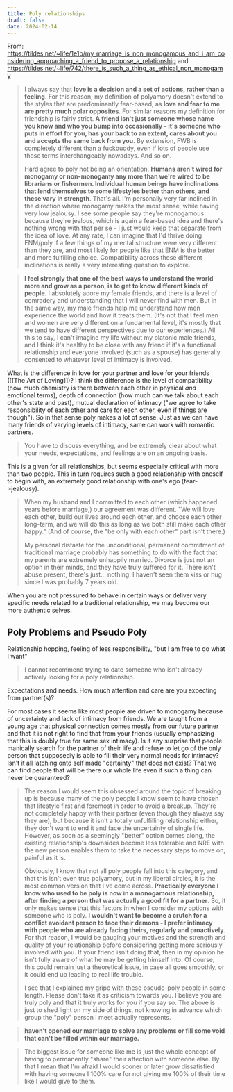 ```yaml
---
title: Poly relationships
draft: false
date: 2024-02-14
---
```


From: https://tildes.net/~life/1e1b/my_marriage_is_non_monogamous_and_i_am_considering_approaching_a_friend_to_propose_a_relationship and https://tildes.net/~life/742/there_is_such_a_thing_as_ethical_non_monogamy

>I always say that **love is a decision and a set of actions, rather than a feeling**. For this reason, my definition of polyamory doesn't extend to the styles that are predominantly fear-based, as **love and fear to me are pretty much polar opposites**. For similar reasons my definition for friendship is fairly strict. **A friend isn't just someone whose name you know and who you bump into occasionally - it's someone who puts in effort for you, has your back to an extent, cares about you and accepts the same back from you**. By extension, FWB is completely different than a fuckbuddy, even if lots of people use those terms interchangeably nowadays. And so on.
>
>Hard agree to poly not being an orientation. **Humans aren't wired for monogamy or non-monogamy any more than we're wired to be librarians or fishermen. Individual human beings have inclinations that lend themselves to some lifestyles better than others, and these vary in strength**. That's all. I'm personally very far inclined in the direction where monogamy makes the most sense, while having very low jealousy. I see some people say they're monogamous because they're jealous, which is again a fear-based idea and there's nothing wrong with that per se - I just would keep that separate from the idea of love. At any rate, I can imagine that I'd thrive doing ENM/poly if a few things of my mental structure were very different than they are, and most likely for people like that ENM is the better and more fulfilling choice. Compatibility across these different inclinations is really a very interesting question to explore.

>**I feel strongly that one of the best ways to understand the world more and grow as a person, is to get to know different kinds of people**. I absolutely adore my female friends, and there is a level of comradery and understanding that I will never find with men. But in the same way, my male friends help me understand how men experience the world and how it treats them. (It's not that I feel men and women are very different on a fundamental level, it's mostly that we tend to have different perspectives due to our experiences.) All this to say, I can't imagine my life without my platonic male friends, and I think it's healthy to be close with any friend if it's a functional relationship and everyone involved (such as a spouse) has generally consented to whatever level of intimacy is involved.

What is the difference in love for your partner and love for your friends ([[The Art of Loving]])? I think the difference is the level of compatibility (how much chemistry is there between each other in physical *and* emotional terms), depth of connection (how much can we talk about each other's state and past), mutual declaration of intimacy ("we agree to take responsibility of each other and care for each other, even if things are though"). So in that sense poly makes a lot of sense. Just as we can have many friends of varying levels of intimacy, same can work with romantic partners.

>You have to discuss everything, and be extremely clear about what your needs, expectations, and feelings are on an ongoing basis.

This is a given for all relationships, but seems especially critical with more than two people. This in turn requires such a good relationship with oneself to begin with, an extremely good relationship with one's ego (fear->jealousy).

>When my husband and I committed to each other (which happened years before marriage,) our agreement was different. "We will love each other, build our lives around each other, and choose each other long-term, and we will do this as long as we both still make each other happy." (And of course, the "be only with each other" part isn't there.)
>
>My personal distaste for the unconditional, permanent commitment of traditional marriage probably has something to do with the fact that my parents are extremely unhappily married. Divorce is just not an option in their minds, and they have truly suffered for it. There isn't abuse present, there's just... nothing. I haven't seen them kiss or hug since I was probably 7 years old.

When you are not pressured to behave in certain ways or deliver very specific needs related to a traditional relationship, we may become our more authentic selves.

## Poly Problems and Pseudo Poly 

Relationship hopping, feeling of less responsibility, "but I am free to do what I want"

>I cannot recommend trying to date someone who isn't already actively looking for a poly relationship.

Expectations and needs. How much attention and care are you expecting from partner(s)?

For most cases it seems like most people are driven to monogamy because of uncertainty and lack of intimacy from friends. We are taught from a young age that physical connection comes mostly from our future partner and that it is not right to find that from your friends (usually emphasizing that this is doubly true for same sex intimacy). Is it any surprise that people manically search for the partner of their life and refuse to let go of the only person that supposedly is able to fill their very normal needs for intimacy? Isn't it all latching onto self made "certainty" that does not exist? That we can find people that will be there our whole life even if such a thing can never be guaranteed?

> The reason I would seem this obsessed around the topic of breaking up is because many of the poly people I know seem to have chosen that lifestyle first and foremost in order to avoid a breakup. They're not completely happy with their partner (even though they always say they are), but because it isn't a totally unfulfilling relationship either, they don't want to end it and face the uncertainty of single life. However, as soon as a seemingly "better" option comes along, the existing relationship's downsides become less tolerable and NRE with the new person enables them to take the necessary steps to move on, painful as it is.
> 
> Obviously, I know that not all poly people fall into this category, and that this isn't even true polyamory, but in my liberal circles, it is the most common version that I've come across. **Practically everyone I know who used to be poly is now in a monogamous relationship, after finding a person that was actually a good fit for a partner**. So, it only makes sense that this factors in when I consider my options with someone who is poly. **I wouldn't want to become a crutch for a conflict avoidant person to face their demons - I prefer intimacy with people who are already facing theirs, regularly and proactively**. For that reason, I would be gauging your motives and the strength and quality of your relationship before considering getting more seriously involved with you. If your friend isn't doing that, then in my opinion he isn't fully aware of what he may be getting himself into. Of course, this could remain just a theoretical issue, in case all goes smoothly, or it could end up leading to real life trouble.
>
>I see that I explained my gripe with these pseudo-poly people in some length. Please don't take it as criticism towards you. I believe you are truly poly and that it truly works for you if you say so. The above is just to shed light on my side of things, not knowing in advance which group the "poly" person I meet actually represents.

>**haven't opened our marriage to solve any problems or fill some void that can't be filled within our marriage.**

>The biggest issue for someone like me is just the whole concept of having to permanently "share" their affection with someone else. By that I mean that I'm afraid I would sooner or later grow dissatisfied with having someone I 100% care for not giving me 100% of their time like I would give to them.

